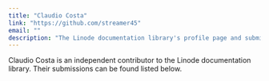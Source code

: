 ```yaml
---
title: "Claudio Costa"
link: "https://github.com/streamer45"
email: ""
description: "The Linode documentation library's profile page and submission listing for Claudio Costa"
---
```


Claudio Costa is an independent contributor to the Linode documentation library. Their submissions can be found listed below.
